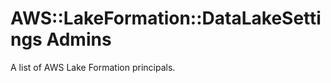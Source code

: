 # AWS::LakeFormation::DataLakeSettings Admins<a name="aws-properties-lakeformation-datalakesettings-admins"></a>

A list of AWS Lake Formation principals\.